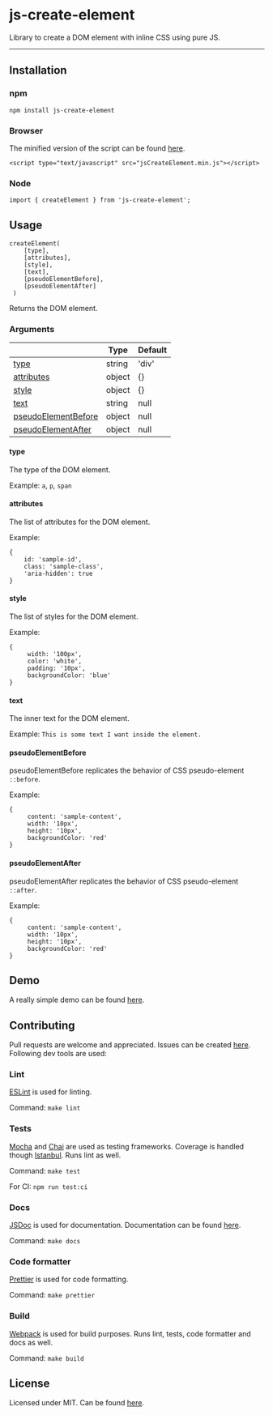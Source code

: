 # js-create-element

Library to create a DOM element with inline CSS using pure JS.

----------

## Installation

### npm

`npm install js-create-element`

### Browser

The minified version of the script can be found [here](https://github.com/athersharif/js-create-element/blob/master/build/jsCreateElement.min.js).

`<script type="text/javascript" src="jsCreateElement.min.js"></script>`

### Node

`import { createElement } from 'js-create-element';`

## Usage

```
createElement(
	[type],
	[attributes],
	[style],
	[text],
	[pseudoElementBefore],
	[pseudoElementAfter]
 )
```

Returns the DOM element.

### Arguments

|                           | Type   | Default |
 -------------------------- | ------ | --------|
| [type](#type)                      | string | 'div'   |
| [attributes](#attributes)                | object | {}      |
| [style](#style)                     | object | {}      |
| [text](#text)                      | string | null    |
| [pseudoElementBefore](#pseudoelementbefore)       | object | null    |
| [pseudoElementAfter](#pseudoelementafter)        | object | null    |

#### type

The type of the DOM element.

Example: `a`, `p`, `span`

#### attributes

The list of attributes for the DOM element.

Example:

```
{
	id: 'sample-id',
	class: 'sample-class',
	'aria-hidden': true
}
```

#### style

The list of styles for the DOM element.

Example:

```
{
     width: '100px',
     color: 'white',
     padding: '10px',
     backgroundColor: 'blue'
}
```

#### text

The inner text for the DOM element.

Example: `This is some text I want inside the element.`

#### pseudoElementBefore

pseudoElementBefore replicates the behavior of CSS pseudo-element `::before`.

Example:

```
{
     content: 'sample-content',
     width: '10px',
     height: '10px',
     backgroundColor: 'red'
}
```

#### pseudoElementAfter

pseudoElementAfter replicates the behavior of CSS pseudo-element `::after`.

Example:

```
{
     content: 'sample-content',
     width: '10px',
     height: '10px',
     backgroundColor: 'red'
}
```

## Demo

A really simple demo can be found [here](https://github.com/athersharif/js-create-element/blob/master/demo/index.html).

## Contributing

Pull requests are welcome and appreciated. Issues can be created [here](https://github.com/athersharif/js-create-element/issues). Following dev tools are used:

### Lint

[ESLint](https://github.com/eslint/eslint) is used for linting.

Command: `make lint`

### Tests

[Mocha](https://github.com/mochajs/mocha) and [Chai](https://github.com/chaijs/chai) are used as testing frameworks. Coverage is handled though [Istanbul](https://github.com/istanbuljs/nyc). Runs lint as well.

Command: `make test`

For CI: `npm run test:ci`

### Docs

[JSDoc](https://github.com/jsdoc3/jsdoc) is used for documentation. Documentation can be found [here](https://github.com/athersharif/js-create-element/tree/master/docs).

Command: `make docs`

### Code formatter

[Prettier](https://github.com/prettier/prettier) is used for code formatting.

Command: `make prettier`

### Build

[Webpack](https://github.com/webpack/webpack) is used for build purposes. Runs lint, tests, code formatter and docs as well.

Command: `make build`

## License

Licensed under MIT. Can be found [here](https://github.com/athersharif/js-create-element/blob/master/LICENSE).
